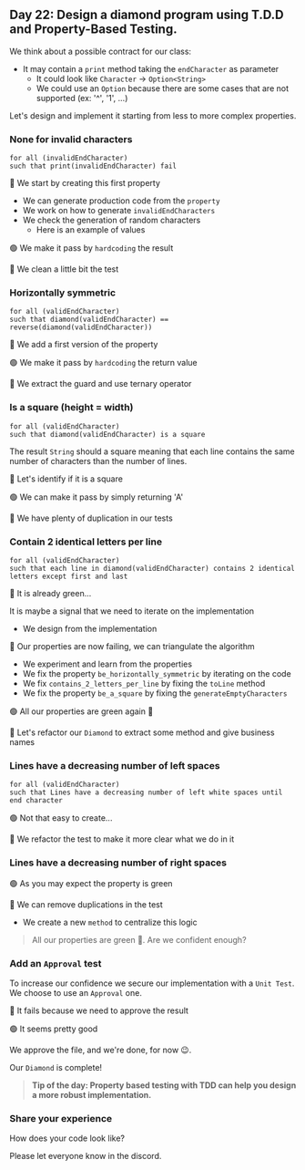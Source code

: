 ## Day 22: Design a diamond program using T.D.D and Property-Based Testing.

We think about a possible contract for our class:
- It may contain a `print` method taking the `endCharacter` as parameter
  - It could look like `Character` -> `Option<String>`
  - We could use an `Option` because there are some cases that are not supported (ex: '^', '1', ...)

Let's design and implement it starting from less to more complex properties.

### None for invalid characters

```text
for all (invalidEndCharacter)
such that print(invalidEndCharacter) fail
```

🔴 We start by creating this first property

- We can generate production code from the `property`
- We work on how to generate `invalidEndCharacters`
- We check the generation of random characters
  - Here is an example of values

🟢 We make it pass by `hardcoding` the result

🔵 We clean a little bit the test

### Horizontally symmetric

```text
for all (validEndCharacter)
such that diamond(validEndCharacter) == reverse(diamond(validEndCharacter))
```

🔴 We add a first version of the property

🟢 We make it pass by `hardcoding` the return value

🔵 We extract the guard and use ternary operator

### Is a square  (height = width)

```text
for all (validEndCharacter)
such that diamond(validEndCharacter) is a square
```

The result `String` should a square meaning that each line contains the same number of characters than the number of lines.

🔴 Let's identify if it is a square

🟢 We can make it pass by simply returning 'A'

🔵 We have plenty of duplication in our tests

### Contain 2 identical letters per line

```text
for all (validEndCharacter)
such that each line in diamond(validEndCharacter) contains 2 identical letters except first and last 
```

😬 It is already green...

It is maybe a signal that we need to iterate on the implementation

- We design from the implementation

🔴 Our properties are now failing, we can triangulate the algorithm

- We experiment and learn from the properties
- We fix the property `be_horizontally_symmetric` by iterating on the code
- We fix `contains_2_letters_per_line` by fixing the `toLine` method
- We fix the property `be_a_square` by fixing the `generateEmptyCharacters`

🟢 All our properties are green again 🤩

🔵 Let's refactor our `Diamond` to extract some method and give business names

### Lines have a decreasing number of left spaces

```text
for all (validEndCharacter)
such that Lines have a decreasing number of left white spaces until end character 
```

🟢 Not that easy to create...

🔵 We refactor the test to make it more clear what we do in it

### Lines have a decreasing number of right spaces

🟢 As you may expect the property is green

🔵 We can remove duplications in the test

- We create a new `method` to centralize this logic

> All our properties are green 🤩. Are we confident enough?

### Add an `Approval` test

To increase our confidence we secure our implementation with a `Unit Test`.
We choose to use an `Approval` one.

🔴 It fails because we need to approve the result

🟢 It seems pretty good

We approve the file, and we're done, for now 😉.

Our `Diamond` is complete!

>**Tip of the day: Property based testing with TDD can help you design a more robust implementation.**

### Share your experience

How does your code look like?

Please let everyone know in the discord.
